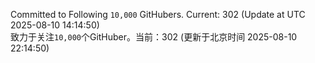 Committed to Following `10,000` GitHubers. Current: <!-- FOLLOWING_COUNT -->302<!-- FOLLOWING_COUNT --> (Update at UTC <!-- LAST_UPDATED -->2025-08-10 14:14:50<!-- LAST_UPDATED -->)<br>
致力于关注`10,000`个GitHuber。当前：<!-- FOLLOWING_COUNT -->302<!-- FOLLOWING_COUNT --> (更新于北京时间 <!-- LAST_UPDATED_CST -->2025-08-10 22:14:50<!-- LAST_UPDATED_CST -->)
